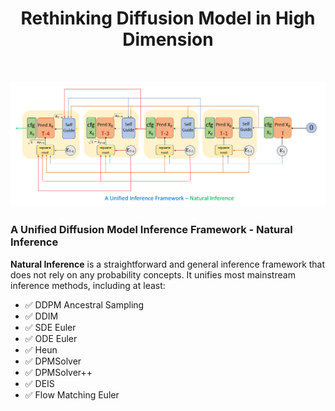 <div style="text-align: center;">
	<h1 style="display:block">
		Rethinking Diffusion Model in High Dimension </span>
    </h1>
</div>
</br>



![NaturalDiffusion](inference_framework.png)


### A Unified Diffusion Model Inference Framework - Natural Inference

**Natural Inference** is a straightforward and general inference framework that does not rely on any probability concepts. It unifies most mainstream inference methods, including at least:

- &#x2705; DDPM Ancestral Sampling
- &#x2705; DDIM
- &#x2705; SDE Euler
- &#x2705; ODE Euler
- &#x2705; Heun
- &#x2705; DPMSolver
- &#x2705; DPMSolver++
- &#x2705; DEIS
- &#x2705; Flow Matching Euler
